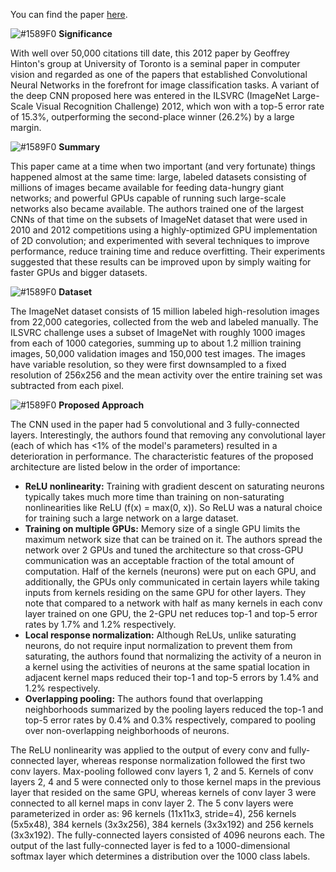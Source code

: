You can find the paper [here](https://papers.nips.cc/paper/4824-imagenet-classification-with-deep-convolutional-neural-networks.pdf).

![#1589F0](https://placehold.it/15/1589F0/000000?text=+) **Significance**

With well over 50,000 citations till date, this 2012 paper by Geoffrey Hinton's group at University of Toronto is a seminal paper in computer vision and regarded as one of the papers that established Convolutional Neural Networks in the forefront for image classification tasks. A variant of the deep CNN proposed here was entered in the ILSVRC (ImageNet Large-Scale Visual Recognition Challenge) 2012, which won with a top-5 error rate of 15.3%, outperforming the second-place winner (26.2%) by a large margin.

![#1589F0](https://placehold.it/15/1589F0/000000?text=+) **Summary**

This paper came at a time when two important (and very fortunate) things happened almost at the same time: large, labeled datasets consisting of millions of images became available for feeding data-hungry giant networks; and powerful GPUs capable of running such large-scale networks also became available. The authors trained one of the largest CNNs of that time on the subsets of ImageNet dataset that were used in 2010 and 2012 competitions using a highly-optimized GPU implementation of 2D convolution; and experimented with several techniques to improve performance, reduce training time and reduce overfitting. Their experiments suggested that these results can be improved upon by simply waiting for faster GPUs and bigger datasets.

![#1589F0](https://placehold.it/15/1589F0/000000?text=+) **Dataset**

The ImageNet dataset consists of 15 million labeled high-resolution images from 22,000 categories, collected from the web and labeled manually. The ILSVRC challenge uses a subset of ImageNet with roughly 1000 images from each of 1000 categories, summing up to about 1.2 million training images, 50,000 validation images and 150,000 test images. The images have variable resolution, so they were first downsampled to a fixed resolution of 256x256 and the mean activity over the entire training set was subtracted from each pixel.

![#1589F0](https://placehold.it/15/1589F0/000000?text=+) **Proposed Approach**

The CNN used in the paper had 5 convolutional and 3 fully-connected layers. Interestingly, the authors found that removing any convolutional layer (each of which has <1% of the model's parameters) resulted in a deterioration in performance. The characteristic features of the proposed architecture are listed below in the order of importance:
- **ReLU nonlinearity:** Training with gradient descent on saturating neurons typically takes much more time than training on non-saturating nonlinearities like ReLU (f(x) = max(0, x)). So ReLU was a natural choice for training such a large network on a large dataset.
- **Training on multiple GPUs:** Memory size of a single GPU limits the maximum network size that can be trained on it. The authors spread the network over 2 GPUs and tuned the architecture so that cross-GPU communication was an acceptable fraction of the total amount of computation. Half of the kernels (neurons) were put on each GPU, and additionally, the GPUs only communicated in certain layers while taking inputs from kernels residing on the same GPU for other layers. They note that compared to a network with half as many kernels in each conv layer trained on one GPU, the 2-GPU net reduces top-1 and top-5 error rates by 1.7% and 1.2% respectively.
- **Local response normalization:** Although ReLUs, unlike saturating neurons, do not require input normalization to prevent them from saturating, the authors found that normalizing the activity of a neuron in a kernel using the activities of neurons at the same spatial location in adjacent kernel maps reduced their top-1 and top-5 errors by 1.4% and 1.2% respectively.
- **Overlapping pooling:** The authors found that overlapping neighborhoods summarized by the pooling layers reduced the top-1 and top-5 error rates by 0.4% and 0.3% respectively, compared to pooling over non-overlapping neighborhoods of neurons.

The ReLU nonlinearity was applied to the output of every conv and fully-connected layer, whereas response normalization followed the first two conv layers. Max-pooling followed conv layers 1, 2 and 5. Kernels of conv layers 2, 4 and 5 were connected only to those kernel maps in the previous layer that resided on the same GPU, whereas kernels of conv layer 3 were connected to all kernel maps in conv layer 2. The 5 conv layers were parameterized in order as: 96 kernels (11x11x3, stride=4), 256 kernels (5x5x48), 384 kernels (3x3x256), 384 kernels (3x3x192) and 256 kernels (3x3x192). The fully-connected layers consisted of 4096 neurons each. The output of the last fully-connected layer is fed to a 1000-dimensional softmax layer which determines a distribution over the 1000 class labels. 
